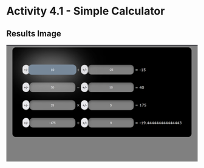 # Activity 4.1 - Simple Calculator

## Results Image
![Simple Calculator Image](<./results/4.1 Simple Calculator Results.png>)